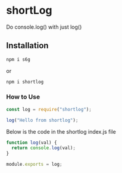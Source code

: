 # shortLog

Do console.log() with just log()

## Installation

```js
npm i s6g
```

or

```js
npm i shortlog
```

### How to Use

```js
const log = require("shortlog");

log("Hello from shortlog");
```

Below is the code in the shortlog index.js file

```js
function log(val) {
  return console.log(val);
}

module.exports = log;
```

